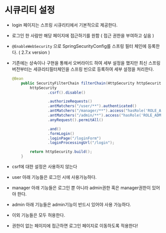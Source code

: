 # 시큐리티 설정

- login 페이지는 스프링 시큐리티에서 기본적으로 제공한다.
- 로그인 한 사람만 해당 페이지에 접근하기를 원함 ( 접근 권한을 부여하고 싶음 )
- `@EnableWebSecurity` 으로 SpringSecurityConfig를 스프링 필터 체인에 등록한다. ( 2.7.x version )
- 기존에는 상속이나 구현을 통해서 오버라이드 하여 세부 설정을 했지만 최신 스프링 버전부터는 세큐리티필터체인을 스프링 빈으로 등록하여 세부 설정을 처리한다.

    ```java
    @Bean
        public SecurityFilterChain filterChain(HttpSecurity httpSecurity) throws Exception {
            httpSecurity
                    .csrf().disable()
    
                    .authorizeRequests()
                    .antMatchers("/user/**").authenticated()
                    .antMatchers("/manager/**").access("hasRole('ROLE_ADMIN') or hasRole('ROLE_MANAGER')")
                    .antMatchers("/admin/**").access("hasRole('ROLE_ADMIN')")
                    .anyRequest().permitAll()
    
                    .and()
                    .formLogin()
                    .loginPage("/loginForm")
                    .loginProcessingUrl("/login");
    
            return httpSecurity.build();
        }
    ```

- csrf에 대한 설정은 사용하지 않는다
- user 아래 기능들은 로그인 시에 사용가능하다.
- manager 아래 기능들은 로그인 뿐 아니라 admin권한 혹은 manager권한이 있어야 한다.
- admin 아래 기능들은 admin기능이 반드시 있어야 사용 가능하다.
- 이외 기능들은 모두 허용한다.
- 권한이 없는 페이지에 접근하면 로그인 페이지로 이동하도록 적용한다!